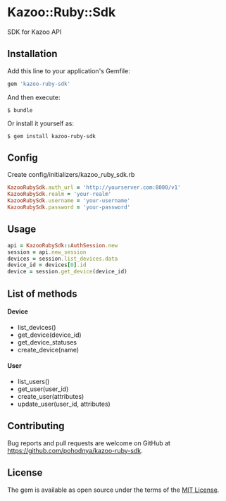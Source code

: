 # Kazoo::Ruby::Sdk

SDK for Kazoo API

## Installation

Add this line to your application's Gemfile:

```ruby
gem 'kazoo-ruby-sdk'
```

And then execute:

    $ bundle

Or install it yourself as:

    $ gem install kazoo-ruby-sdk

## Config

Create config/initializers/kazoo_ruby_sdk.rb
```ruby
KazooRubySdk.auth_url = 'http://yourserver.com:8000/v1'
KazooRubySdk.realm = 'your-realm'
KazooRubySdk.username = 'your-username'
KazooRubySdk.password = 'your-password'
```

## Usage
```ruby
api = KazooRubySdk::AuthSession.new    
session = api.new_session    
devices = session.list_devices.data    
device_id = devices[0].id    
device = session.get_device(device_id)
```
 
## List of methods

#### Device
* list_devices()
* get_device(device_id)
* get_device_statuses
* create_device(name)

#### User
* list_users()
* get_user(user_id)
* create_user(attributes)
* update_user(user_id, attributes)

## Contributing

Bug reports and pull requests are welcome on GitHub at https://github.com/pohodnya/kazoo-ruby-sdk.


## License

The gem is available as open source under the terms of the [MIT License](http://opensource.org/licenses/MIT).

